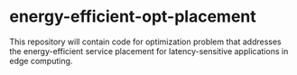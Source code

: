 # energy-efficient-opt-placement

This repository will contain code for optimization problem that addresses the energy-efficient service placement for latency-sensitive applications in edge computing.
